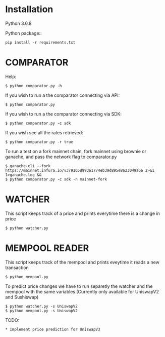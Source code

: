 Installation
========
Python 3.6.8

Python package::

    pip install -r requirements.txt

COMPARATOR
========
Help:

    $ python comparator.py -h

If you wish to run a the comparator connecting via API:

    $ python comparator.py

If you wish to run a the comparator connecting via SDK:

    $ python comparator.py -c sdk

If you wish see all the rates retrieved:

    $ python comparator.py -r true

To run a test on a fork mainnet chain, fork mainnet using brownie or ganache, and pass the network flag to comparator.py

    $ ganache-cli --fork https://mainnet.infura.io/v3/9165d99361774eb39d895e8623049a66 2>&1 1>ganache.log &&
    $ python comparator.py -c sdk -n mainnet-fork


WATCHER
========
This script keeps track of a price and prints everytime there is a change in price

    $ python watcher.py


MEMPOOL READER
========
This script keeps track of the mempool and prints eveytime it reads a new transaction

    $ python mempool.py


To predict price changes we have to run separetly the watcher and the mempool with the same variables (Currently only available for UniswapV2 and Sushiswap)

    $ python watcher.py -s UniswapV2
    $ python mempool.py -s UniswapV2


TODO:

    * Implement price prediction for UniswapV3